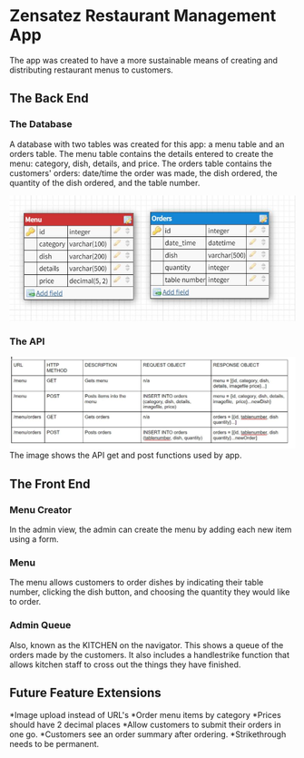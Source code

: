 # Zensatez Restaurant Management App

The app was created to have a more sustainable means of creating and distributing restaurant menus to customers. 

## The Back End

### The Database

A database with two tables was created for this app: a menu table and an orders table.
The menu table contains the details entered to create the menu: category, dish, details, and price.
The  orders table contains the customers' orders: date/time the order was made, the dish ordered, the quantity of the dish ordered, and the table number.

![databaseSchematic](./images/DatabseSchematic.jpg)

### The API
![api](./images/API.jpg)
The image shows the API get and post functions used by app.

## The Front End

### Menu Creator
In the admin view, the admin can create the menu by adding each new item using a form.

### Menu 
The menu allows customers to order dishes by indicating their table number, clicking the dish button, and choosing the quantity they would like to order.

### Admin Queue
Also, known as the KITCHEN on the navigator. This shows a queue of the orders made by the customers. It also includes a handlestrike function that allows kitchen staff to cross out the things they have finished. 

## Future Feature Extensions

*Image upload instead of URL's
*Order menu items by category
*Prices should have 2 decimal places
*Allow customers to submit their orders in one go.
*Customers see an order summary after ordering.
*Strikethrough needs to be permanent.







